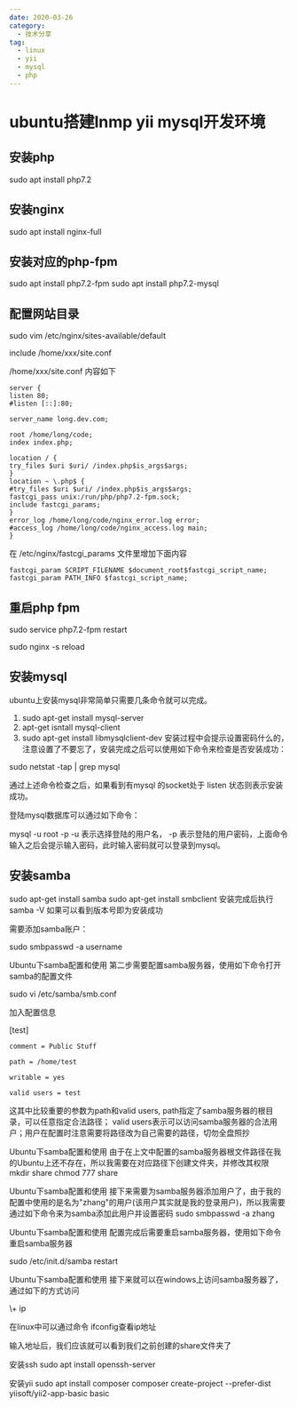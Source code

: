 ```yaml
---
date: 2020-03-26
category:
  - 技术分享
tag:
  - linux
  - yii
  - mysql
  - php
---
```


# ubuntu搭建lnmp yii mysql开发环境

## 安装php
sudo apt install php7.2

## 安装nginx
sudo apt install nginx-full

## 安装对应的php-fpm
sudo apt install php7.2-fpm
sudo apt install php7.2-mysql

## 配置网站目录
sudo vim /etc/nginx/sites-available/default

include /home/xxx/site.conf

/home/xxx/site.conf 内容如下
```
server {
listen 80;
#listen [::]:80;

server_name long.dev.com;

root /home/long/code;
index index.php;

location / {
try_files $uri $uri/ /index.php$is_args$args;
}
location ~ \.php$ {
#try_files $uri $uri/ /index.php$is_args$args;
fastcgi_pass unix:/run/php/php7.2-fpm.sock;
include fastcgi_params;
}
error_log /home/long/code/nginx_error.log error;
#access_log /home/long/code/nginx_access.log main;
}
```

在 /etc/nginx/fastcgi_params 文件里增加下面内容

```
fastcgi_param SCRIPT_FILENAME $document_root$fastcgi_script_name;
fastcgi_param PATH_INFO $fastcgi_script_name;
```

## 重启php fpm
sudo service php7.2-fpm restart

sudo nginx -s reload

## 安装mysql
ubuntu上安装mysql非常简单只需要几条命令就可以完成。
1. sudo apt-get install mysql-server
2. apt-get isntall mysql-client
3. sudo apt-get install libmysqlclient-dev
安装过程中会提示设置密码什么的，注意设置了不要忘了，安装完成之后可以使用如下命令来检查是否安装成功：

sudo netstat -tap | grep mysql

通过上述命令检查之后，如果看到有mysql 的socket处于 listen 状态则表示安装成功。

登陆mysql数据库可以通过如下命令：

mysql -u root -p
-u 表示选择登陆的用户名， -p 表示登陆的用户密码，上面命令输入之后会提示输入密码，此时输入密码就可以登录到mysql。

## 安装samba
sudo apt-get install samba
sudo apt-get install smbclient
安装完成后执行
samba -V
如果可以看到版本号即为安装成功



需要添加samba账户：

sudo smbpasswd -a username



Ubuntu下samba配置和使用
第二步需要配置samba服务器，使用如下命令打开samba的配置文件

sudo vi /etc/samba/smb.conf

加入配置信息

[test]

    comment = Public Stuff

    path = /home/test

    writable = yes

    valid users = test


这其中比较重要的参数为path和valid users, path指定了samba服务器的根目录，可以任意指定合法路径； valid users表示可以访问samba服务器的合法用户；用户在配置时注意需要将路径改为自己需要的路径，切勿全盘照抄

Ubuntu下samba配置和使用
由于在上文中配置的samba服务器根文件路径在我的Ubuntu上还不存在，所以我需要在对应路径下创建文件夹，并修改其权限
mkdir share
chmod 777 share

Ubuntu下samba配置和使用
接下来需要为samba服务器添加用户了，由于我的配置中使用的是名为"zhang"的用户(该用户其实就是我的登录用户)，所以我需要通过如下命令来为samba添加此用户并设置密码
sudo smbpasswd -a zhang

Ubuntu下samba配置和使用
配置完成后需要重启samba服务器，使用如下命令重启samba服务器

sudo /etc/init.d/samba restart

Ubuntu下samba配置和使用
接下来就可以在windows上访问samba服务器了，通过如下的方式访问

\\+ ip

在linux中可以通过命令 ifconfig查看ip地址

输入地址后，我们应该就可以看到我们之前创建的share文件夹了

安装ssh
sudo apt install openssh-server

安装yii
sudo apt install composer
composer create-project --prefer-dist yiisoft/yii2-app-basic basic

